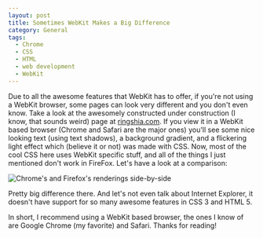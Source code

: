 ```yaml
---
layout: post
title: Sometimes WebKit Makes a Big Difference
category: General
tags:
  - Chrome
  - CSS
  - HTML
  - web development
  - WebKit
---
```


Due to all the awesome features that WebKit has to offer, if you're not using a WebKit browser, some pages can look very different and you don't even know. Take a look at the awesomely constructed under construction (I know, that sounds weird) page at [ringshia.com](http://ringshia.com). If you view it in a WebKit based browser (Chrome and Safari are the major ones) you'll see some nice looking text (using text shadows), a background gradient, and a flickering light effect which (believe it or not) was made with CSS. Now, most of the cool CSS here uses WebKit specific stuff, and all of the things I just mentioned don't work in FireFox. Let's have a look at a comparison:

![Chrome's and Firefox's renderings side-by-side](http://nova-fusion.com/wp-content/uploads/2011/03/webkit_difference.png)

Pretty big difference there. And let's not even talk about Internet Explorer, it doesn't have support for so many awesome features in CSS 3 and HTML 5.

In short, I recommend using a WebKit based browser, the ones I know of are Google Chrome (my favorite) and Safari. Thanks for reading!

